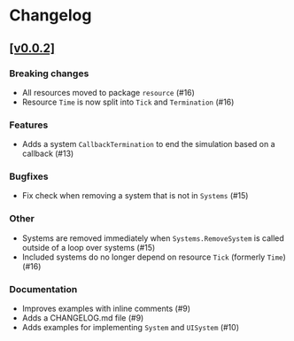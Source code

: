 # Changelog

## [[v0.0.2]](https://github.com/mlange-42/arche/compare/v0.0.1...v0.0.2)

### Breaking changes

* All resources moved to package `resource` (#16)
* Resource `Time` is now split into `Tick` and `Termination` (#16)

### Features

* Adds a system `CallbackTermination` to end the simulation based on a callback (#13)

### Bugfixes

* Fix check when removing a system that is not in `Systems` (#15)

### Other

* Systems are removed immediately when `Systems.RemoveSystem` is called outside of a loop over systems (#15)
* Included systems do no longer depend on resource `Tick` (formerly `Time`) (#16)

### Documentation

* Improves examples with inline comments (#9)
* Adds a CHANGELOG.md file (#9)
* Adds examples for implementing `System` and `UISystem` (#10)
